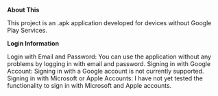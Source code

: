 **About This**

This project is an .apk application developed for devices without Google Play Services.

**Login Information**

Login with Email and Password: You can use the application without any problems by logging in with email and password.
Signing in with Google Account: Signing in with a Google account is not currently supported.
Signing in with Microsoft or Apple Accounts: I have not yet tested the functionality to sign in with Microsoft and Apple accounts.
